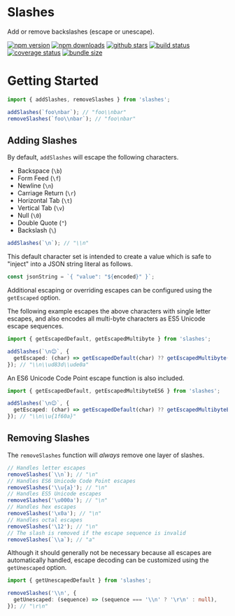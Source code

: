 # Slashes

Add or remove backslashes (escape or unescape).

[![npm version](https://badgen.net/npm/v/slashes?icon=npm&label=version)](https://www.npmjs.com/package/slashes)
[![npm downloads](https://badgen.net/npm/dw/slashes?icon=npm&color=blue&label=downloads)](https://www.npmjs.com/package/slashes)
[![github stars](https://badgen.net/github/stars/Shakeskeyboarde/slashes?icon=github)](https://github.com/Shakeskeyboarde/slashes)
[![build status](https://badgen.net/travis/Shakeskeyboarde/slashes?icon=travis&label=build)](https://www.travis-ci.com/github/Shakeskeyboarde/slashes)
[![coverage status](https://badgen.net/coveralls/c/github/Shakeskeyboarde/slashes/main)](https://coveralls.io/github/Shakeskeyboarde/slashes)
[![bundle size](https://badgen.net/bundlephobia/minzip/slashes?label=size)](https://bundlephobia.com/result?p=slashes)

# Getting Started

```ts
import { addSlashes, removeSlashes } from 'slashes';

addSlashes(`foo\nbar`); // "foo\\nbar"
removeSlashes(`foo\\nbar`); // "foo\nbar"
```

## Adding Slashes

By default, `addSlashes` will escape the following characters.

- Backspace (`\b`)
- Form Feed (`\f`)
- Newline (`\n`)
- Carriage Return (`\r`)
- Horizontal Tab (`\t`)
- Vertical Tab (`\v`)
- Null (`\0`)
- Double Quote (`"`)
- Backslash (`\`)

```ts
addSlashes(`\n`); // "\\n"
```

This default character set is intended to create a value which is safe to "inject" into a JSON string literal as follows.

```ts
const jsonString = `{ "value": "${encoded}" }`;
```

Additional escaping or overriding escapes can be configured using the `getEscaped` option.

The following example escapes the above characters with single letter escapes, and also encodes all multi-byte characters as ES5 Unicode escape sequences.

```ts
import { getEscapedDefault, getEscapedMultibyte } from 'slashes';

addSlashes(`\n😊`, {
  getEscaped: (char) => getEscapedDefault(char) ?? getEscapedMultibyte(char),
}); // "\\n\\ud83d\\ude0a"
```

An ES6 Unicode Code Point escape function is also included.

```ts
import { getEscapedDefault, getEscapedMultibyteES6 } from 'slashes';

addSlashes(`\n😊`, {
  getEscaped: (char) => getEscapedDefault(char) ?? getEscapedMultibyteES6(char),
}); // "\\n\\u{1f60a}"
```

## Removing Slashes

The `removeSlashes` function will _always_ remove one layer of slashes.

```ts
// Handles letter escapes
removeSlashes(`\\n`); // "\n"
// Handles ES6 Unicode Code Point escapes
removeSlashes('\\u{a}'); // "\n"
// Handles ES5 Unicode escapes
removeSlashes('\u000a'); // "\n"
// Handles hex escapes
removeSlashes('\x0a'); // "\n"
// Handles octal escapes
removeSlashes('\12'); // "\n"
// The slash is removed if the escape sequence is invalid
removeSlashes(`\\a`); // "a"
```

Although it should generally not be necessary because all escapes are automatically handled, escape decoding can be customized using the `getUnescaped` option.

```ts
import { getUnescapedDefault } from 'slashes';

removeSlashes('\\n', {
  getUnescaped: (sequence) => (sequence === '\\n' ? '\r\n' : null),
}); // "\r\n"
```
